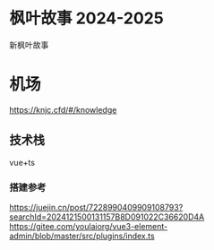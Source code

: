 # 枫叶故事 2024-2025

新枫叶故事

# 机场
https://knjc.cfd/#/knowledge

## 技术栈

vue+ts

### 搭建参考

https://juejin.cn/post/7228990409909108793?searchId=2024121500131157B8D091022C36620D4A
https://gitee.com/youlaiorg/vue3-element-admin/blob/master/src/plugins/index.ts
